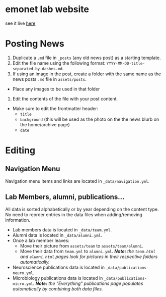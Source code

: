 # emonet lab website

see it live [here](https://emonetlab.github.io/emonetlab)

# Posting News

1. Duplicate a `.md` file in `_posts` (any old news post) as a starting template.
1. Edit the file name using the following format: `YYYY-MM-DD-title-separated-by-dashes.md`.
1. If using an image in the post, create a folder with the same name as the news posts `.md` file in `assets/posts`.
  - Place any images to be used in that folder
1. Edit the contents of the file with your post content.
  - Make sure to edit the frontmatter header:
    - `title`
    - `background` (this will be used as the photo on the the news blurb on the home/archive page)
    - `date`  

# Editing

## Navigation Menu

Navigation menu items and links are located in `_data/navigation.yml`.

## Lab Members, alumni, publications...

All data is sorted alphabetically or by year depending on the content type. No need to reorder entries in the data files when adding/removing information.

- Lab members data is located in `_data/team.yml`.
- Alumni data is located in `_data/alumni.yml`.
 - Once a lab member leaves:
   - Move their picture from `assets/team` to `assets/team/alumni`.
   - Move their data from `team.yml` to `alumni.yml`.
   ***Note:** the `team.html` and `alumni.html` pages look for pictures in their respective folders automatically.*
- Neuroscience publications data is located in `_data/publications-neuro.yml`.
- Microbiology publications data is located in `_data/publications-micro.yml`.
***Note:** the "Everything" publications page populates automatically by combining both data files.*
